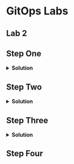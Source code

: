 # GitOps Labs

## Lab 2
**Step One**
- 
<details>
   <summary><b>Solution</b></summary>

</details>

**Step Two**
- 
<details>
   <summary><b>Solution</b></summary>

</details>

**Step Three**
- 
<details>
   <summary><b>Solution</b></summary>

</details>

**Step Four**
- 